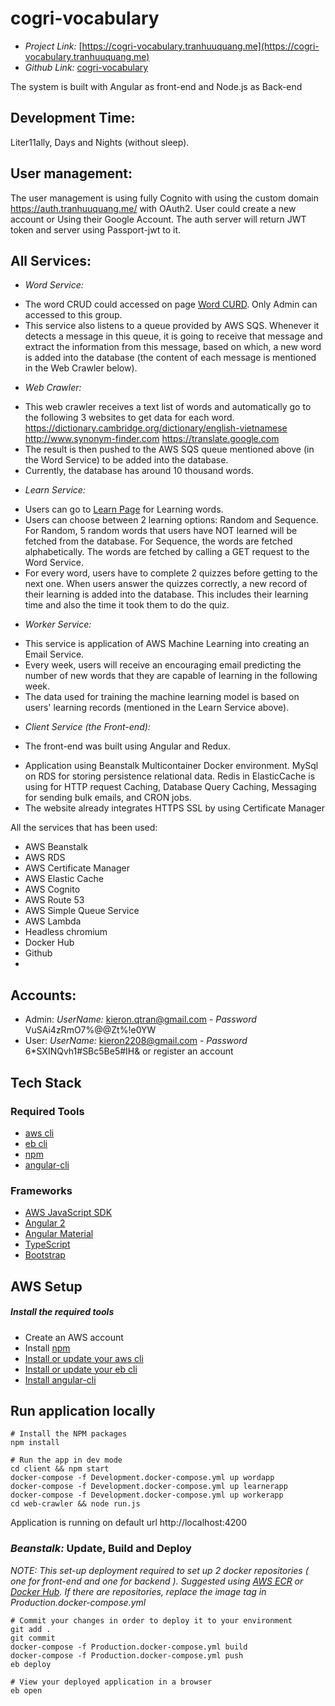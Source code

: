 # cogri-vocabulary

- *Project Link:* [https://cogri-vocabulary.tranhuuquang.me](https://cogri-vocabulary.tranhuuquang.me)
- *Github Link:* [cogri-vocabulary](https://github.com/kieronqtran/cogri-vocabulary)

The system is built with Angular as front-end and Node.js as Back-end

## Development Time:
Liter11ally, Days and Nights (without sleep).

## User management: 
The user management is using fully Cognito with using the custom domain https://auth.tranhuuquang.me/ with OAuth2. User could create a new account or Using their Google Account. The auth server will return JWT token and server using Passport-jwt to it.

## All Services:
- *Word Service:* 
+ The word CRUD could accessed on page [Word CURD](https://cogri-vocabulary.tranhuuquang.me/admin/word). Only Admin can accessed to this group.
+ This service also listens to a queue provided by AWS SQS. Whenever it detects a message in this queue, it is going to receive that message and extract the information from this message, based on which, a new word is added into the database (the content of each message is mentioned in the Web Crawler below). 

- *Web Crawler:*
+ This web crawler receives a text list of words and automatically go to the following 3 websites to get data for each word. 
https://dictionary.cambridge.org/dictionary/english-vietnamese
http://www.synonym-finder.com
https://translate.google.com
+ The result is then pushed to the AWS SQS queue mentioned above (in the Word Service) to be added into the database.
+ Currently, the database has around 10 thousand words.

- *Learn Service:* 
+ Users can go to [Learn Page](https://cogri-vocabulary.tranhuuquang.me/learn) for Learning words.
+ Users can choose between 2 learning options: Random and Sequence. For Random, 5 random words that users have NOT learned will be fetched from the database. For Sequence, the words are fetched alphabetically. The words are fetched by calling a GET request to the Word Service.
+ For every word, users have to complete 2 quizzes before getting to the next one. When users answer the quizzes correctly, a new record of their learning is added into the database. This includes their learning time and also the time it took them to do the quiz.

- *Worker Service:*
+ This service is application of AWS Machine Learning into creating an Email Service.
+ Every week, users will receive an encouraging email predicting the number of new words that they are capable of learning in the following week.
+ The data used for training the machine learning model is based on users' learning records (mentioned in the Learn Service above). 

- *Client Service (the Front-end):*
+ The front-end was built using Angular and Redux.


- Application using Beanstalk Multicontainer Docker environment. MySql on RDS for storing persistence relational data. Redis in ElasticCache is using for HTTP request Caching, Database Query Caching, Messaging for sending bulk emails, and CRON jobs.
- The website already integrates HTTPS SSL by using Certificate Manager

All the services that has been used:
 - AWS Beanstalk
 - AWS RDS
 - AWS Certificate Manager
 - AWS Elastic Cache
 - AWS Cognito
 - AWS Route 53
 - AWS Simple Queue Service
 - AWS Lambda
 - Headless chromium
 - Docker Hub
 - Github
 - <Coffee at Kai Coffeeshop>
 

## Accounts:
- Admin: *UserName:* kieron.qtran@gmail.com - *Password* VuSAi4zRmO7%@@Zt%!e0YW
- User: *UserName:* kieron2208@gmail.com - *Password* 6*SXINQvh1#SBc5Be5#IH& or register an account

## Tech Stack
### Required Tools
* [aws cli](http://docs.aws.amazon.com/cli/latest/userguide/installing.html)
* [eb cli](http://docs.aws.amazon.com/elasticbeanstalk/latest/dg/eb-cli3-install.html)
* [npm](https://www.npmjs.com/)
* [angular-cli](https://github.com/angular/angular-cli)

### Frameworks
* [AWS JavaScript SDK](http://docs.aws.amazon.com/AWSJavaScriptSDK/guide/browser-intro.html)
* [Angular 2](https://angular.io/docs/ts/latest/quickstart.html)
* [Angular Material](https://material.angular.io/)
* [TypeScript](https://www.typescriptlang.org/docs/tutorial.html)
* [Bootstrap](http://getbootstrap.com/)

## AWS Setup
##### Install the required tools
* Create an AWS account
* Install [npm](https://www.npmjs.com/)
* [Install or update your aws cli](http://docs.aws.amazon.com/cli/latest/userguide/installing.html)
* [Install or update your eb cli](http://docs.aws.amazon.com/elasticbeanstalk/latest/dg/eb-cli3-install.html)
* [Install angular-cli](https://github.com/angular/angular-cli)

## Run application locally
```
# Install the NPM packages
npm install
```
```
# Run the app in dev mode
cd client && npm start
docker-compose -f Development.docker-compose.yml up wordapp
docker-compose -f Development.docker-compose.yml up learnerapp
docker-compose -f Development.docker-compose.yml up workerapp
cd web-crawler && node run.js
```
Application is running on default url http://localhost:4200

### _Beanstalk:_ Update, Build and Deploy

_NOTE: This set-up deployment required to set up 2 docker repositories ( one for front-end and one for backend ). Suggested using [AWS ECR](https://aws.amazon.com/ecr/) or [Docker Hub](https://hub.docker.com/). If there are repositories, replace the image tag in *Production.docker-compose.yml*_

```
# Commit your changes in order to deploy it to your environment
git add .
git commit
docker-compose -f Production.docker-compose.yml build
docker-compose -f Production.docker-compose.yml push
eb deploy
```
```
# View your deployed application in a browser
eb open
```

